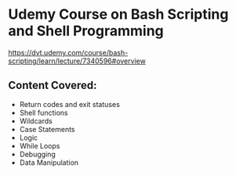 # Udemy Course on Bash Scripting and Shell Programming

https://dvt.udemy.com/course/bash-scripting/learn/lecture/7340596#overview


## Content Covered:

- Return codes and exit statuses
- Shell functions
- Wildcards
- Case Statements
- Logic
- While Loops
- Debugging
- Data Manipulation
